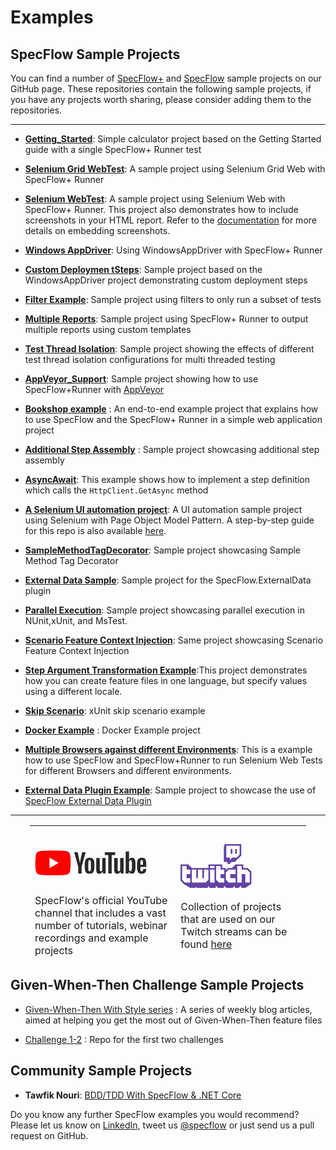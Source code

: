 # Examples

## SpecFlow Sample Projects

You can find a number of [SpecFlow+](https://github.com/techtalk/SpecFlow.Plus.Examples) and [SpecFlow](https://github.com/techtalk/SpecFlow-Examples/) sample projects on our GitHub page. These repositories contain the following sample projects, if you have any projects worth sharing, please consider adding them to the repositories.

---

- [**Getting_Started**](https://github.com/SpecFlowOSS/SpecFlow.Plus.Examples/tree/master/Getting_Started): Simple calculator project based on the Getting Started guide with a single SpecFlow+ Runner test
- [**Selenium Grid WebTest**](https://github.com/SpecFlowOSS/SpecFlow.Plus.Examples/tree/master/SeleniumGridWebTest): A sample project using Selenium Grid Web with SpecFlow+ Runner
- [**Selenium WebTest**](https://github.com/SpecFlowOSS/SpecFlow.Plus.Examples/tree/master/SeleniumWebTest): A sample project using Selenium Web with SpecFlow+ Runner. This project also demonstrates how to include screenshots in your HTML report. Refer to the [documentation](https://docs.specflow.org/projects/specflow-runner/en/latest/Usage/Tutorial-Customising-Reports.html) for more details on embedding screenshots.
- [**Windows AppDriver**](https://github.com/SpecFlowOSS/SpecFlow.Plus.Examples/tree/master/WindowsAppDriver): Using WindowsAppDriver with SpecFlow+ Runner
- [**Custom Deploymen tSteps**](https://github.com/SpecFlowOSS/SpecFlow.Plus.Examples/tree/master/CustomDeploymentSteps): Sample project based on the WindowsAppDriver project demonstrating custom deployment steps
- [**Filter Example**](https://github.com/SpecFlowOSS/SpecFlow.Plus.Examples/tree/master/FilterExample): Sample project using filters to only run a subset of tests
- [**Multiple Reports**](https://github.com/SpecFlowOSS/SpecFlow.Plus.Examples/tree/master/MultipleReports): Sample project using SpecFlow+ Runner to output multiple reports using custom templates
- [**Test Thread Isolation**](https://github.com/SpecFlowOSS/SpecFlow.Plus.Examples/tree/master/TestThreadIsolation): Sample project showing the effects of different test thread isolation configurations for multi threaded testing
- [**AppVeyor_Support**](https://github.com/SpecFlowOSS/SpecFlow.Plus.Examples/tree/master/AppVeyor_Support): Sample project showing how to use SpecFlow+Runner with [AppVeyor](http://www.appveyor.com/)

- [**Bookshop example**](https://github.com/SpecFlowOSS/SpecFlow-Examples/tree/master/ASP.NET-MVC/BookShop) : An end-to-end example project that explains how to use SpecFlow and the SpecFlow+ Runner in a simple web application project

- [**Additional Step Assembly**](https://github.com/SpecFlowOSS/SpecFlow-Examples/tree/master/AdditionalStepAssembly) : Sample project showcasing additional step assembly

- [**AsyncAwait**](https://github.com/SpecFlowOSS/SpecFlow-Examples/tree/master/AsyncAwait): This example shows how to implement a step definition which calls the `HttpClient.GetAsync` method

- [**A Selenium UI automation project**](https://github.com/SpecFlowOSS/SpecFlow-Examples/tree/master/CalculatorSelenium): A UI automation sample project using Selenium with Page Object Model Pattern. A step-by-step guide for this repo is also available [here](https://docs.specflow.org/projects/specflow/en/latest/ui-automation/Selenium-with-Page-Object-Pattern.html).

- [**SampleMethodTagDecorator**](https://github.com/SpecFlowOSS/SpecFlow-Examples/tree/master/Decorators/SampleMethodTagDecorator): Sample project showcasing Sample Method Tag Decorator

- [**External Data Sample**](https://github.com/SpecFlowOSS/SpecFlow-Examples/tree/master/ExternalDataSample): Sample project for the SpecFlow.ExternalData plugin

- [**Parallel Execution**](https://github.com/SpecFlowOSS/SpecFlow-Examples/tree/master/ParallelExecution): Sample project showcasing parallel execution in NUnit,xUnit, and MsTest.

- [**Scenario Feature Context Injection**](https://github.com/SpecFlowOSS/SpecFlow-Examples/tree/master/Refactorings/ScenarioFeatureContextInjection): Same project showcasing Scenario Feature Context Injection

- [**Step Argument Transformation Example**](https://github.com/SpecFlowOSS/SpecFlow-Examples/tree/master/StepArgumentTransformationExample):This project demonstrates how you can create feature files in one language, but specify values using a different locale.

- [**Skip Scenario**](https://github.com/SpecFlowOSS/SpecFlow-Examples/tree/master/xUnit/SkipScenario): xUnit skip scenario example

- [**Docker Example**](https://github.com/SpecFlowOSS/SpecFlow.Plus.Examples/tree/master/DockerExample) : Docker Example project

- [**Multiple Browsers against different Environments**](https://github.com/SpecFlowOSS/SpecFlow.Plus.Examples/tree/master/MultipleBrowserAgainstDifferentEnvironments): This is a example how to use SpecFlow and SpecFlow+Runner to run Selenium   Web Tests for different Browsers and different environments.

- [**External Data Plugin Example**](https://github.com/SpecFlowOSS/SpecFlow-Examples/tree/master/ExternalDataSample): Sample project to showcase the use of [SpecFlow External Data Plugin](https://docs.specflow.org/projects/specflow/en/latest/Guides/externaldata.html)

---

<table border="0" style="width: 87.6784%; border-collapse: collapse; border-style: none; margin-left: auto; margin-right: auto; height: 214px;">
<tbody>
<tr style="height: 230px;">
<td style="width: 47.8261%; height: 230px;"><a href="https://www.youtube.com/channel/UCD0cb6YaIC7Dpmi5RXCwdWQ"><svg xmlns="http://www.w3.org/2000/svg" xmlns:xlink="http://www.w3.org/1999/xlink" viewbox="0 0 492 110" xmlns:v="https://vecta.io/nano" style="height: 40px; display: block; margin-bottom: 30px; margin-top: 20px;"><path d="M154.3 17.5a19.6 19.6 0 0 0-13.8-13.8C128.4.4 79.7.4 79.7.4S31 .5 18.9 3.8A19.6 19.6 0 0 0 5.1 17.6C1.44 39.1.02 71.86 5.2 92.5A19.6 19.6 0 0 0 19 106.3c12.1 3.3 60.8 3.3 60.8 3.3s48.7 0 60.8-3.3a19.6 19.6 0 0 0 13.8-13.8c3.86-21.53 5.05-54.27-.1-75z" fill="red"></path><path fill="#fff" d="M64.2 78.4L104.6 55 64.2 31.6z"></path><g fill="#282828"><path d="M227.9 99.7c-3.1-2.1-5.3-5.3-6.6-9.7s-1.9-10.2-1.9-17.5v-9.9c0-7.3.7-13.3 2.2-17.7 1.5-4.5 3.8-7.7 7-9.7s7.3-3.1 12.4-3.1c5 0 9.1 1 12.1 3.1s5.3 5.3 6.7 9.7 2.1 10.3 2.1 17.6v9.9c0 7.3-.7 13.1-2.1 17.5s-3.6 7.6-6.7 9.7c-3.1 2-7.3 3.1-12.5 3.1-5.4.1-9.6-1-12.7-3zM245.2 89c.9-2.2 1.3-5.9 1.3-10.9V56.8c0-4.9-.4-8.5-1.3-10.7-.9-2.3-2.4-3.4-4.5-3.4s-3.5 1.1-4.4 3.4-1.3 5.8-1.3 10.7v21.3c0 5 .4 8.7 1.2 10.9s2.3 3.3 4.5 3.3c2.1 0 3.6-1.1 4.5-3.3zm219.2-16.3v3.5l.4 9.9c.3 2.2.8 3.8 1.6 4.8s2.1 1.5 3.8 1.5c2.3 0 3.9-.9 4.7-2.7.9-1.8 1.3-4.8 1.4-8.9l13.3.8c.1.6.1 1.4.1 2.4 0 6.3-1.7 11-5.2 14.1s-8.3 4.7-14.6 4.7c-7.6 0-12.9-2.4-15.9-7.1s-4.6-12.1-4.6-22V61.6c.34-17 3.33-29.45 20.9-29.5 5.3 0 9.3 1 12.1 2.9s4.8 4.9 6 9 1.7 9.7 1.7 16.9v11.7h-25.7zm2-28.8c-.8 1-1.3 2.5-1.6 4.7s-.4 10-.4 10v4.9h11.2v-4.9c0 4.9-.1-7.7-.4-10s-.8-3.9-1.6-4.8-2-1.4-3.6-1.4c-1.7.1-2.9.6-3.6 1.5zM190.5 71.4L173 8.2h15.3s7.15 31.7 9.6 46.6h.4c2.78-15.82 9.8-46.6 9.8-46.6h15.3l-17.7 63.1v30.3h-15.1V71.4z"></path><path id="A" d="M311.5 33.4v68.3h-12l-1.3-8.4h-.3c-3.3 6.3-8.2 9.5-14.7 9.5-11.77-.03-13.08-10-13.2-18.4v-51h15.4v50.1c0 3 .3 5.2 1 6.5 1.42 2.78 5.1 2.07 7.1.7a8 8 0 0 0 2.7-3.1V33.4z" fill="#282828"></path><path d="M353.3 20.6H338v81.1h-15V20.6h-15.3V8.2h45.5v12.4zm87.9 23.7c-.9-4.3-2.4-7.4-4.5-9.4-2.1-1.9-4.9-2.9-8.6-2.9a14.1 14.1 0 0 0-7.9 2.4c-2.5 1.6-4.3 3.7-5.7 6.3h-.1v-36h-14.8v96.9h12.7l1.6-6.5h.3a14 14 0 0 0 5.3 5.5c2.4 1.3 5 2 7.9 2 5.2 0 9-2.4 11.5-7.2 2.4-4.8 3.7-12.3 3.7-22.4V62.2c0-7.6-.5-13.6-1.4-17.9zm-14.1 27.9c0 5-.2 8.9-.6 11.7s-1.1 4.8-2.1 6-2.3 1.8-3.9 1.8c-3.1-.1-4.86-1.5-6.1-3.6V49.3c.5-1.9 1.4-3.4 2.7-4.6 2.2-2.47 5.96-2.5 7.7 0 .9 1.2 1.4 3.3 1.8 6.2.3 2.9.5 7 .5 12.4z"></path></g><use xlink:href="#A" x="78.9"></use></svg></a>SpecFlow's official YouTube channel that includes a vast number of tutorials, webinar recordings and example projects</td>
  
<td style="width: 42.7674%; height: 230px;"><a href="https://twitch.tv/SpecFlow"><svg xmlns="http://www.w3.org/2000/svg" viewbox="0 0 454.931 280.766" style="height: 70px; display: block; margin-bottom: 20px;"><path d="M379.551 67.59l-18.203 18.2h-28.593l-15.599 15.597V85.79H293.76V10.399h85.792v57.19zM283.356 0l-5.198 20.799v93.586h23.4v13.002h12.994l13.003-13.002h20.795l41.594-41.589V0H283.356z" fill="#6441a5" fill-rule="evenodd"></path><path d="M322.355 62.394h10.399V31.193h-10.399v31.201zm28.595 0h10.398V31.193H350.95v31.201zM444.54 181.98l-18.195-18.194h-33.8v-23.4h-28.601v106.587h28.601v-54.596h23.394v54.596h28.601v-64.994zm-90.988-18.194h-44.195l-18.198 18.193v46.792l18.198 18.202h44.195v-28.594h-33.8v-26.002h33.8v-28.591zm-72.792 0h-23.393v-23.4h-28.602v88.385l18.199 18.202h33.796v-28.594h-23.393v-26.002h23.393v-28.591zm-62.393-23.4h-28.594v13.003h28.594v-13.003zm0 23.4h-28.594v83.185h28.594v-83.185zm-38.992 0h-28.596v54.593h-10.396v-54.593h-28.598v54.593h-10.394v-54.593H72.789v83.187h88.391l18.195-18.202v-64.985zm-116.984 0H38.996v-23.4H10.4v88.385l18.197 18.202h33.794v-28.594H38.996v-26.002h23.395v-28.591zm392.54 12.993v77.988l-38.992 25.999h-25.995v-13.003l-18.197 13.003h-23.394v-13.003l-12.994 13.003h-41.596l-13.003-13.003-2.603 13.003h-36.389l-14.881-13.003-.834 13.003h-41.246l-1.459-13.003-11.165 13.003h-63l-13-5.2v5.2H62.39l-38.996-23.403L0 233.978V129.99h49.396l23.393 23.399h106.586v-23.4h88.386v23.4h23.398v12.994l13.002-12.994h25.991l23.4-23.4h49.392v23.4h28.597l23.39 23.39z" fill="#6441a5" fill-rule="evenodd"></path></svg></a> Collection of projects that are used on our Twitch streams can be found <a href="https://github.com/SpecFlowOSS/Streaming-Projects">here</a></td>
</tr>
</tbody>
</table>

## Given-When-Then Challenge Sample Projects

- [Given-When-Then With Style series](https://specflow.org/2020/the-given-when-then-with-style-challenge/) : A series of weekly blog articles, aimed at helping you get the most out of Given-When-Then feature files

- [Challenge 1-2](https://github.com/SpecFlowOSS/gwt-with-style-challenge1-2) : Repo for the first two challenges

## Community Sample Projects

- **Tawfik Nouri**: [BDD/TDD With SpecFlow & .NET Core](https://github.com/tawfiknouri/BDD-TDD_ParkingCostCalculator_SpecFlow)

Do you know any further SpecFlow examples you would recommend? Please let us know on [LinkedIn](https://www.linkedin.com/company/specflow), tweet us [@specflow](https://twitter.com/specflow) or just send us a pull request on GitHub.
